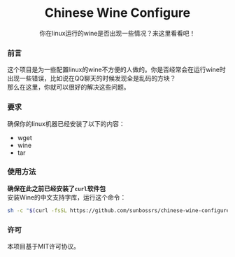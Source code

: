 <h1 align=center>Chinese Wine Configure</h1>
<center>你在linux运行的wine是否出现一些情况？来这里看看吧！</center>

### 前言
这个项目是为一些配置linux的wine不方便的人做的。你是否经常会在运行wine时出现一些错误，比如说在QQ聊天的时候发现全是乱码的方块？  
那么在这里，你就可以很好的解决这些问题。

### 要求
确保你的linux机器已经安装了以下的内容：
- wget
- wine
- tar

### 使用方法
**确保在此之前已经安装了`curl`软件包**  
安装Wine的中文支持字库，运行这个命令：
```sh
sh -c "$(curl -fsSL https://github.com/sunbossrs/chinese-wine-configure/raw/master/zhfont.sh)"
```

### 许可
本项目基于MIT许可协议。
